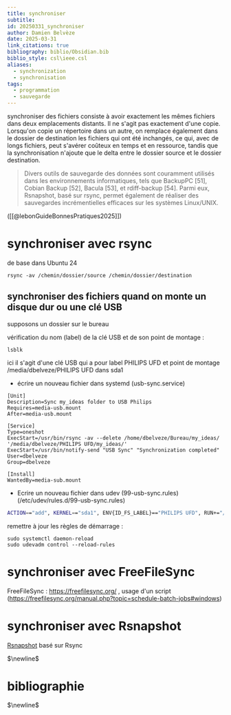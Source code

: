 ```yaml
---
title: synchroniser
subtitle:
id: 20250331_synchroniser
author: Damien Belvèze
date: 2025-03-31
link_citations: true
bibliography: biblio/Obsidian.bib
biblio_style: csl\ieee.csl
aliases:
  - synchronization
  - synchronisation
tags:
  - programmation
  - sauvegarde
---
```

synchroniser des fichiers consiste à avoir exactement les mêmes fichiers dans deux emplacements distants. 
Il ne s'agit pas exactement d'une copie. Lorsqu'on copie un répertoire dans un autre, on remplace également dans le dossier de destination les fichiers qui ont été inchangés, ce qui, avec de longs fichiers, peut s'avérer coûteux en temps et en ressource, tandis que la synchronisation n'ajoute que le delta entre le dossier source et le dossier destination. 

> Divers outils de sauvegarde des données sont couramment utilisés dans les environnements informatiques, tels que BackupPC [51], Cobian Backup [52], Bacula [53], et rdiff-backup [54]. Parmi eux, Rsnapshot, basé sur rsync, permet également de réaliser des sauvegardes incrémentielles efficaces sur les systèmes Linux/UNIX.

([[@lebonGuideBonnesPratiques2025]])

# synchroniser avec rsync

de base dans Ubuntu 24

```shell
rsync -av /chemin/dossier/source /chemin/dossier/destination
```

## synchroniser des fichiers quand on monte un disque dur ou une clé USB

supposons un dossier sur le bureau 

vérification du nom (label) de la clé USB et de son point de montage : 

```shell
lsblk
```

ici il s'agit d'une clé USB qui a pour label PHILIPS UFD et point de montage /media/dbelveze/PHILIPS UFD dans sda1

- écrire un nouveau fichier dans systemd (usb-sync.service)
```shell
[Unit]
Description=Sync my_ideas folder to USB Philips
Requires=media-usb.mount
After=media-usb.mount

[Service]
Type=oneshot
ExecStart=/usr/bin/rsync -av --delete /home/dbelveze/Bureau/my_ideas/ '/media/dbelveze/PHILIPS UFD/my_ideas/'
ExecStart=/usr/bin/notify-send "USB Sync" "Synchronization completed"
User=dbelveze
Group=dbelveze

[Install]
WantedBy=media-sub.mount
```


- Ecrire un nouveau fichier dans udev (99-usb-sync.rules) (/etc/udev/rules.d/99-usb-sync.rules)
```bash
ACTION=="add", KERNEL=="sda1", ENV{ID_FS_LABEL}=="PHILIPS UFD", RUN+="/bin/systemctl start usb-sync.service"
```

remettre à jour les règles de démarrage : 

```shell
sudo systemctl daemon-reload
sudo udevadm control --reload-rules
```


# synchroniser avec FreeFileSync

FreeFileSync : https://freefilesync.org/ , usage d'un script (https://freefilesync.org/manual.php?topic=schedule-batch-jobs#windows)

# synchroniser avec Rsnapshot

[Rsnapshot](https://rsnapshot.org/) basé sur Rsync



$\newline$
# bibliographie
$\newline$






